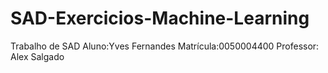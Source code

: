 # SAD-Exercicios-Machine-Learning

Trabalho de SAD
Aluno:Yves Fernandes Matrícula:0050004400
Professor: Alex Salgado 
